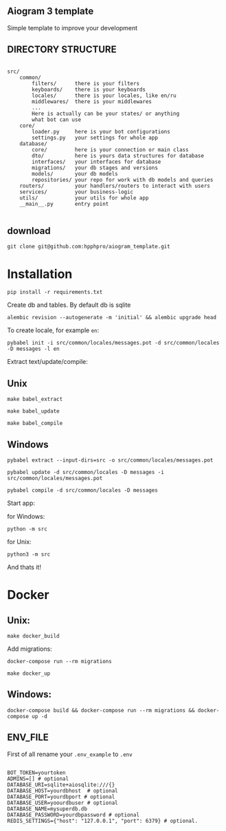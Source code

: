 ## Aiogram 3 template

Simple template to improve your development



DIRECTORY STRUCTURE
-------------------

```

src/
    common/
        filters/      there is your filters
        keyboards/    there is your keyboards
        locales/      there is your locales, like en/ru
        middlewares/  there is your middlewares
        ...
        Here is actually can be your states/ or anything
        what bot can use
    core/
        loader.py     here is your bot configurations
        settings.py   your settings for whole app
    database/
        core/         here is your connection or main class
        dto/          here is yours data structures for database
        interfaces/   your interfaces for database
        migrations/   your db stages and versions
        models/       your db models
        repositories/ your repo for work with db models and queries
    routers/          your handlers/routers to interact with users
    services/         your business-logic
    utils/            your utils for whole app
    __main__.py       entry point
     
```
## download
```
git clone git@github.com:hpphpro/aiogram_template.git
```
# Installation
```
pip install -r requirements.txt
```
Create db and tables. By default db is sqlite
```
alembic revision --autogenerate -m 'initial' && alembic upgrade head
```
To create locale, for example `en`:
```
pybabel init -i src/common/locales/messages.pot -d src/common/locales -D messages -l en
```
Extract text/update/compile:
## Unix
```
make babel_extract
```
```
make babel_update
```
```
make babel_compile
```
## Windows
```
pybabel extract --input-dirs=src -o src/common/locales/messages.pot
```
```
pybabel update -d src/common/locales -D messages -i src/common/locales/messages.pot
```
```
pybabel compile -d src/common/locales -D messages
```
Start app:

for Windows:
```
python -m src
```
for Unix:
```
python3 -m src
```
And thats it!
# Docker
## Unix:
```
make docker_build
```
Add migrations:
```
docker-compose run --rm migrations
```
```
make docker_up
```
## Windows:
```
docker-compose build && docker-compose run --rm migrations && docker-compose up -d
```
## ENV_FILE
First of all rename your `.env_example` to `.env`
```

BOT_TOKEN=yourtoken
ADMINS=[] # optional
DATABASE_URI=sqlite+aiosqlite:///{}
DATABASE_HOST=yourdbhost  # optional
DATABASE_PORT=yourdbport # optional
DATABASE_USER=yoourdbuser # optional
DATABASE_NAME=mysuperdb.db
DATABASE_PASSWORD=yourdbpassword # optional
REDIS_SETTINGS={"host": "127.0.0.1", "port": 6379} # optional.

```
